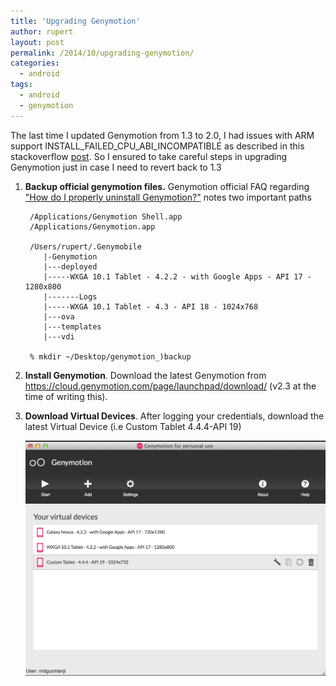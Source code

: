 ```yaml
---
title: 'Upgrading Genymotion'
author: rupert
layout: post
permalink: /2014/10/upgrading-genymotion/
categories:
  - android
tags:
  - android
  - genymotion
---
```


The last time I updated Genymotion from 1.3 to 2.0, I had issues with ARM support INSTALL_FAILED_CPU_ABI_INCOMPATIBLE as described in this stackoverflow [post](http://stackoverflow.com/questions/17831990/how-do-you-install-google-frameworks-play-accounts-etc-on-a-genymotion-virt).  So I ensured to take careful steps in upgrading Genymotion just in case I need to revert back to 1.3

1. **Backup official genymotion files.** Genymotion official FAQ regarding ["How do I properly uninstall Genymotion?"](https://cloud.genymotion.com/page/faq/#uninstall) notes two important paths

	    /Applications/Genymotion Shell.app
	    /Applications/Genymotion.app
	        
		/Users/rupert/.Genymobile
		   |-Genymotion
		   |---deployed
		   |-----WXGA 10.1 Tablet - 4.2.2 - with Google Apps - API 17 - 1280x800
		   |-------Logs
		   |-----WXGA 10.1 Tablet - 4.3 - API 18 - 1024x768
		   |---ova
		   |---templates
		   |---vdi
		   
		% mkdir ~/Desktop/genymotion_)backup   
	   	   
2. **Install Genymotion**. Download the latest Genymotion from https://cloud.genymotion.com/page/launchpad/download/ (v2.3 at the time of writing this).

3. **Download Virtual Devices**. After logging your credentials, download the latest Virtual Device (i.e Custom Tablet 4.4.4-API 19)

	![Genymotion](/images/2014/10/genymotion_upgrade1.png)




